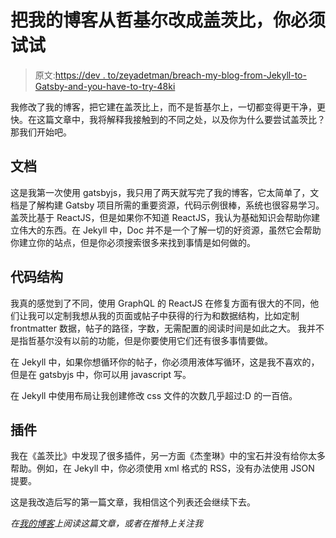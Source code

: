 # 把我的博客从哲基尔改成盖茨比，你必须试试

> 原文:[https://dev . to/zeyadetman/breach-my-blog-from-Jekyll-to-Gatsby-and-you-have-to-try-48ki](https://dev.to/zeyadetman/revamp-my-blog-from-jekyll-to-gatsby-and-you-have-to-try-48ki)

我修改了我的博客，把它建在盖茨比上，而不是哲基尔上，一切都变得更干净，更快。在这篇文章中，我将解释我接触到的不同之处，以及你为什么要尝试盖茨比？那我们开始吧。

## [](#documentation)文档

这是我第一次使用 gatsbyjs，我只用了两天就写完了我的博客，它太简单了，文档是了解构建 Gatsby 项目所需的重要资源，代码示例很棒，系统也很容易学习。盖茨比基于 ReactJS，但是如果你不知道 ReactJS，我认为基础知识会帮助你建立伟大的东西。在 Jekyll 中，Doc 并不是一个了解一切的好资源，虽然它会帮助你建立你的站点，但是你必须搜索很多来找到事情是如何做的。

## [](#code-structure)代码结构

我真的感觉到了不同，使用 GraphQL 的 ReactJS 在修复方面有很大的不同，他们让我可以定制我想从我的页面或帖子中获得的行为和数据结构，比如定制 frontmatter 数据，帖子的路径，字数，无需配置的阅读时间是如此之大。
我并不是指哲基尔没有以前的功能，但是你要使用它们还有很多事情要做。

在 Jekyll 中，如果你想循环你的帖子，你必须用液体写循环，这是我不喜欢的，但是在 gatsbyjs 中，你可以用 javascript 写。

在 Jekyll 中使用布局让我创建修改 css 文件的次数几乎超过:D 的一百倍。

## [](#plugins)插件

我在《盖茨比》中发现了很多插件，另一方面《杰奎琳》中的宝石并没有给你太多帮助。例如，在 Jekyll 中，你必须使用 xml 格式的 RSS，没有办法使用 JSON 提要。

这是我改造后写的第一篇文章，我相信这个列表还会继续下去。

*在[我的博客](https://zeyadetman.github.io/blog/posts/revamp-my-blog-from-jekyll-to-gatsby-and-you-have-to-try/)上阅读这篇文章，或者在推特上关注我*